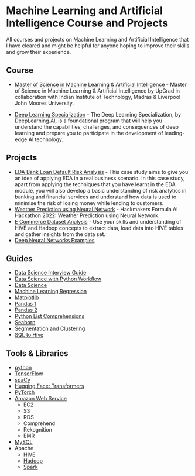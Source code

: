 # Machine Learning and Artificial Intelligence Course and Projects

All courses and projects on Machine Learning and Artificial Intelligence that I have cleared and might be helpful for anyone hoping to improve their skills and grow their experience.

## Course

- [Master of Science in Machine Learning & Artificial Intelligence](https://github.com/Mathews-Tom/MSc_in_Machine_Learning_and_Artificial_Intelligence) - Master of Science in Machine Learning & Artificial Intelligence by UpGrad in collaboration with Indian Institute of Technology, Madras & Liverpool John Moores University.

- [Deep Learning Specialization](https://github.com/Mathews-Tom/Deep_Learning_Specialization) - The Deep Learning Specialization, by DeepLearning.AI, is a foundational program that will help you understand the capabilities, challenges, and consequences of deep learning and prepare you to participate in the development of leading-edge AI technology.

## Projects

- [EDA Bank Loan Default Risk Analysis](https://github.com/Mathews-Tom/EDA_Bank_Loan_Default_Risk_Analysis) - This case study aims to give you an idea of applying EDA in a real business scenario. In this case study, apart from applying the techniques that you have learnt in the EDA module, you will also develop a basic understanding of risk analytics in banking and financial services and understand how data is used to minimise the risk of losing money while lending to customers.
- [Weather Prediction using Neural Network](https://github.com/Mathews-Tom/FormulaAIHackathon) - Hackmakers Formula AI Hackathon 2022: Weather Prediction using Neural Network.
- [E Commerce Dataset Analysis](https://github.com/Mathews-Tom/E_Commerce_Dataset_Analysis) - Use your skills and understanding of HIVE and Hadoop concepts to extract data, load data into HIVE tables and gather insights from the data set.
- [Deep Neural Networks Examples](https://github.com/Mathews-Tom/Deep_Neural_Networks_Examples)

## Guides

- [Data Science Interview Guide](Guides/Data_Science_Interview_Guide.pdf)
- [Data Science with Python Workflow](Guides/Data_Science_with_Python_Workflow.pdf)
- [Data Science](Guides/Data_Science.jpeg)
- [Machine Learning Regression](Guides/Machine_Learning_Regression.pdf)
- [Matplotlib](Guides/Matplotlib.pdf)
- [Pandas 1](Guides/Pandas_1.pdf)
- [Pandas 2](Guides/Pandas_2.pdf)
- [Python List Comprehensions](Guides/Python_List_Comprehensions.pdf)
- [Seaborn](Guides/Seaborn.pdf)
- [Segmentation and Clustering](Guides/Segmentation_and_Clustering.pdf)
- [SQL to Hive](Guides/SQL_to_Hive.pdf)

## Tools & Libraries

- [python](https://www.python.org/)
- [TensorFlow](https://www.tensorflow.org/)
- [spaCy](https://spacy.io/)
- [Hugging Face: Transformers](https://huggingface.co/docs/transformers/index)
- [PyTorch](https://pytorch.org/)
- [Amazon Web Service]((https://aws.amazon.com/))
  - EC2
  - S3
  - RDS
  - Comprehend
  - Rekognition
  - EMR
- [MySQL](https://www.mysql.com/)
- Apache
  - [HIVE]((https://hive.apache.org/))
  - [Hadoop](https://hadoop.apache.org/)
  - [Spark](https://spark.apache.org/)

